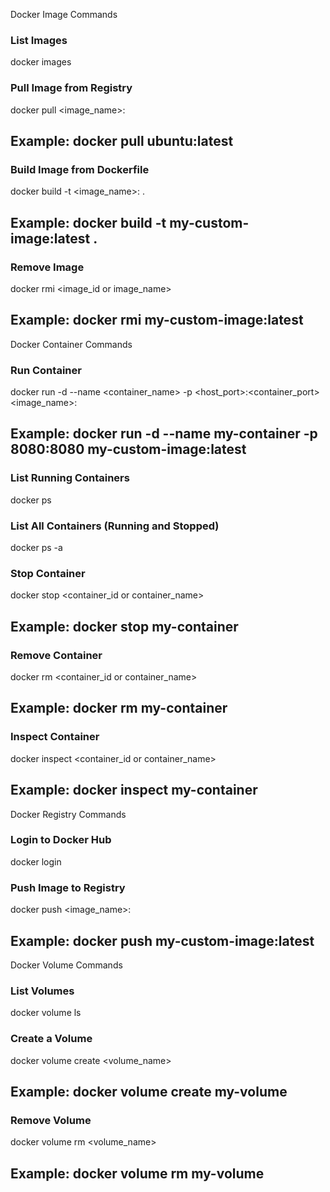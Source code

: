 Docker Image Commands

### List Images
docker images



### Pull Image from Registry
docker pull <image_name>:<tag>
## Example: docker pull ubuntu:latest



### Build Image from Dockerfile
docker build -t <image_name>:<tag> .
## Example: docker build -t my-custom-image:latest .



### Remove Image
docker rmi <image_id or image_name>
## Example: docker rmi my-custom-image:latest

Docker Container Commands

### Run Container
docker run -d --name <container_name> -p <host_port>:<container_port> <image_name>:<tag>
## Example: docker run -d --name my-container -p 8080:8080 my-custom-image:latest



### List Running Containers
docker ps



### List All Containers (Running and Stopped)
docker ps -a



### Stop Container
docker stop <container_id or container_name>
## Example: docker stop my-container



### Remove Container
docker rm <container_id or container_name>
## Example: docker rm my-container


### Inspect Container
docker inspect <container_id or container_name>
## Example: docker inspect my-container




Docker Registry Commands

### Login to Docker Hub
docker login



### Push Image to Registry
docker push <image_name>:<tag>
## Example: docker push my-custom-image:latest



Docker Volume Commands

### List Volumes
docker volume ls



### Create a Volume
docker volume create <volume_name>
## Example: docker volume create my-volume



### Remove Volume
docker volume rm <volume_name>
## Example: docker volume rm my-volume



